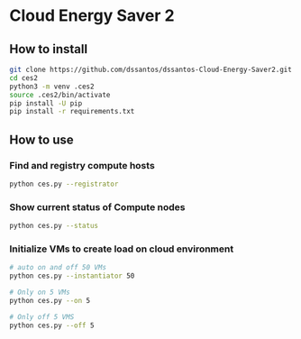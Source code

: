 # Cloud Energy Saver 2


## How to install
```bash
git clone https://github.com/dssantos/dssantos-Cloud-Energy-Saver2.git ces2
cd ces2
python3 -m venv .ces2
source .ces2/bin/activate
pip install -U pip
pip install -r requirements.txt

```

## How to use

### Find and registry compute hosts
```bash
python ces.py --registrator

```

### Show current status of Compute nodes
```bash
python ces.py --status

```

### Initialize VMs to create load on cloud environment
```bash
# auto on and off 50 VMs 
python ces.py --instantiator 50

# Only on 5 VMs
python ces.py --on 5

# Only off 5 VMS
python ces.py --off 5
```

